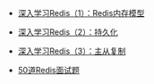 -   [深入学习Redis（1）：Redis内存模型](http://www.cnblogs.com/kismetv/p/8654978.html)
-   [深入学习Redis（2）：持久化](http://www.cnblogs.com/kismetv/p/9137897.html)
-   [深入学习Redis（3）：主从复制](https://www.cnblogs.com/kismetv/p/9236731.html)

-   [50道Redis面试题](https://zhuanlan.zhihu.com/p/40079245)